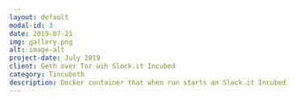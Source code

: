 ```yaml
---
layout: default
modal-id: 3
date: 2019-07-21
img: gallery.png
alt: image-alt
project-date: July 2019
client: Geth over Tor wih Slock.it Incubed
category: Tincubeth
description: Docker container that when run starts an Slock.it Incubed Server on the Görli Testnet using the private key of a demo Ethereum account, a Geth (Go Ethereum) Blockchain Client Node on the Görli Testnet, and a Tor Network Service. The Docker container is configured so that the Incubed Service exposes port 9050 over TCP that is only accessible to the Tor Network Service as a Socks Proxy since we do not want to map any ports to the host machine.
---
```

